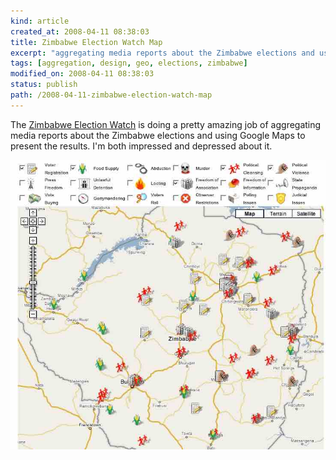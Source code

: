 ```yaml
---
kind: article
created_at: 2008-04-11 08:38:03
title: Zimbabwe Election Watch Map
excerpt: "aggregating media reports about the Zimbabwe elections and using Google Maps to present the results"
tags: [aggregation, design, geo, elections, zimbabwe]
modified_on: 2008-04-11 08:38:03
status: publish 
path: /2008-04-11-zimbabwe-election-watch-map
---
```


The <a href="http://www.sokwanele.com/">Zimbabwe Election Watch</a> is doing a pretty amazing job of aggregating media reports about the Zimbabwe elections and using Google Maps to present the results. I'm both impressed and depressed about it. 

<img src='/images/picture-8.jpg' alt='zimbabwe election watch'  width='650px' />